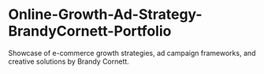 # Online-Growth-Ad-Strategy-BrandyCornett-Portfolio
Showcase of e-commerce growth strategies, ad campaign frameworks, and creative solutions by Brandy Cornett.
